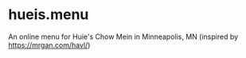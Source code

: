 # hueis.menu
An online menu for Huie's Chow Mein in Minneapolis, MN (inspired by https://mrgan.com/havl/)
